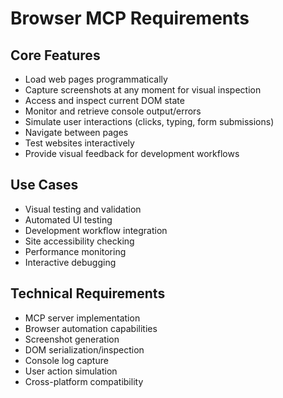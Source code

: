# Browser MCP Requirements

## Core Features
- Load web pages programmatically
- Capture screenshots at any moment for visual inspection
- Access and inspect current DOM state
- Monitor and retrieve console output/errors
- Simulate user interactions (clicks, typing, form submissions)
- Navigate between pages
- Test websites interactively
- Provide visual feedback for development workflows

## Use Cases
- Visual testing and validation
- Automated UI testing
- Development workflow integration
- Site accessibility checking
- Performance monitoring
- Interactive debugging

## Technical Requirements
- MCP server implementation
- Browser automation capabilities
- Screenshot generation
- DOM serialization/inspection
- Console log capture
- User action simulation
- Cross-platform compatibility